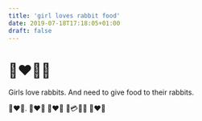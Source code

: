 ```yaml
---
title: 'girl loves rabbit food'
date: 2019-07-18T17:18:05+01:00
draft: false
---
```


# 👧❤️🐇🍛

Girls love rabbits. And need to give food to their rabbits.

👧❤️🐇.
🐇❤️🍛
👨❤️👧
👨💳🐇🍛
👧❤️👨
